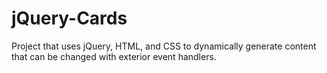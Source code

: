 # jQuery-Cards
Project that uses jQuery, HTML, and CSS to dynamically generate content that can be changed with exterior event handlers.
